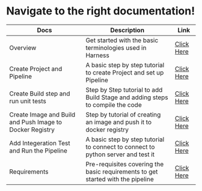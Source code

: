 # Navigate to the right documentation!

| Docs | Description | Link |
| --- | --- | --- |
| Overview | Get started with the basic terminologies used in Harness | [Click Here](https://github.com/krishi0408/sample-app/blob/main/docs//overview.md) 
| Create Project and Pipeline | A basic step by step tutorial to create Project and set up Pipeline | [Click Here](https://github.com/krishi0408/sample-app/blob/main/docs/CreatePipeline.md) |
| Create Build step and run unit tests | Step by Step tutorial to add Build Stage and adding steps to compile the code| [Click Here](https://github.com/krishi0408/sample-app/blob/main/docs/build.md) |
| Create Image and Build and Push Image to Docker Registry | Step by tutorial of creating an image and push it to docker registry| [Click Here](https://github.com/krishi0408/sample-app/blob/main/docs/DockerPush.md.md) 
| Add Integeration Test and Run the Pipeline | A basic step by step tutorial to connect to connect to python server and test it  | [Click Here](https://github.com/krishi0408/sample-app/blob/main/docs/Integeration.md) |
| Requirements | Pre-requisites covering the basic requirements to get started with the pipeline | [Click Here](https://github.com/krishi0408/sample-app/blob/main/docs/requirements.md) |
